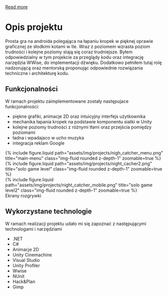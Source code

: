 <div class="links">
   <a href="http://farmind.pl/night-catcher/" class="btn btn-amber btn-sm z-depth-0" role="button">Read more <i class="fa fa-book"></i></a>
</div>

# Opis projektu

Prosta gra na androida polegająca na łapaniu kropek w pięknej oprawie graficznej ze słodkimi kotami w tle. Wraz z poziomem wzrasta poziom trudności i kolejne poziomy stają się coraz trudniejsze. Byłem odpowiedzialny w tym projekcie za przeglądy kodu oraz integrację narzędzia WWise, do implementacji dźwięku. Dodatkowo pełniłem tutaj rolę nadzorującą oraz mentorską proponując odpowiednie rozwiązania techniczne i architekturę kodu.

## Funkcjonalności

W ramach projektu zaimplementowane zostały następujace funkcjonalności:

- piękne grafiki, animacje 2D oraz intuicyjny interfejs użytkownika
- mechanika łapania kropek na podstawie komponentu siatki w Unity
- kolejne poziomy trudności z różnymi tłami oraz przejścia pomiędzy poziomami
- ładna i wpadajaco w ucho muzyka
- integracja reklam Google

<div class="row">
    <div class="col-sm mt-3 mt-md-0">
        {% include figure.liquid path="assets/img/projects/nigh_catcher_menu.png" title="main-menu" class="img-fluid rounded z-depth-1" zoomable=true %}
    </div>
     <div class="col-sm mt-3 mt-md-0">
        {% include figure.liquid  path="assets/img/projects/night_cacher2.png" title="solo game level" class="img-fluid rounded z-depth-1" zoomable=true %}
    </div>
    <div class="col-sm mt-3 mt-md-0">
        {% include figure.liquid path="assets/img/projects/night_catcher_mobile.png" title="solo game level2" class="img-fluid rounded z-depth-1" zoomable=true %}
    </div>
</div>
<div class="caption">
    Ekrany rozgrywki
</div>

## Wykorzystane technologie

W ramach realizacji projektu udało mi się zapoznać z następującymi technologami i narzędziami
- .NET
- C# 
- Animacje 2D
- Unity Cinemachine
- Visual Studio
- Unity Profiler 
- Wwise
- NUnit
- Hack&Plan
- Gimp
